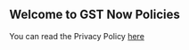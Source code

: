 ## Welcome to GST Now Policies

You can read the Privacy Policy [here](https://curiobeing.github.io/gstnow-policies/Privacy-Policy.html) 

